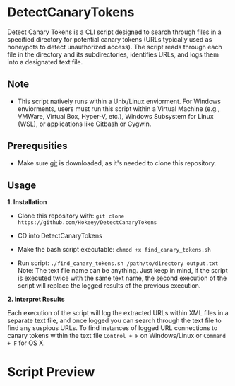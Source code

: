 # DetectCanaryTokens
Detect Canary Tokens is a CLI script designed to search through files in a specified directory for potential canary tokens (URLs typically used as honeypots to detect unauthorized access). The script reads through each file in the directory and its subdirectories, identifies URLs, and logs them into a designated text file.

## Note

* This script natively runs within a Unix/Linux enviorment. For Windows enviorments, users must run this script within a Virtual Machine (e.g., VMWare, Virtual Box, Hyper-V, etc.), Windows Subsystem for Linux (WSL), or applications like Gitbash or Cygwin.

## Prerequsities
* Make sure [git](https://git-scm.com/downloads) is downloaded, as it's needed to clone this repository.

## Usage

**1. Installation**

 - Clone this repository with: ```git clone https://github.com/Hokeey/DetectCanaryTokens```
 
 - CD into DetectCanaryTokens
 
 - Make the bash script executable: ```chmod +x find_canary_tokens.sh```
 
 - Run script: ```./find_canary_tokens.sh /path/to/directory output.txt ```
Note: The text file name can be anything. Just keep in mind, if the script is executed twice with the same text name, the second execution of the script will replace the logged results of the previous execution. 

**2. Interpret Results**

Each execution of the script will log the extracted URLs within XML files in a separate text file, and once logged you can search through the text file to find any suspious URLs. To find instances of logged URL connections to canary tokens within the text file ```Control + F``` on Windows/Linux or ```Command + F``` for OS X.

# Script Preview 


    










 

